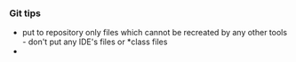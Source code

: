 ### Git tips
- put to repository only files which cannot be recreated by any other tools - don't put any IDE's files or *class files
- 
